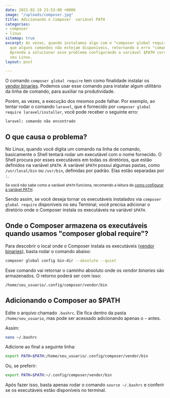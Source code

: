 ```yaml
---
date: 2021-02-19 23:53:00 +0000
image: "/uploads/composer.jpg"
title: Adicionando o Composer  variável PATH
categories:
- composer
- linux
sitemap: true
excerpt: As vezes, quando instalamos algo com o "composer global require", é comum
  que alguns comandos não estejam disponíveis, retornando o erro "comando não encontrado".
  Aprenda a solucionar esse problema configurando a variável $PATH corretamente no
  seu Linux.
layout: post

---
```

O comando `composer global require` tem como finalidade instalar os [vendor binaries](https://getcomposer.org/doc/articles/vendor-binaries.md). Podemos usar esse comando para instalar algum utilitário da linha de comando, para auxiliar na produtividade.

Porém, as vezes, a execução dos mesmos pode falhar. Por exemplo, ao tentar rodar o comando `laravel`, que é fornecido por `composer global require laravel/installer`, você pode receber o seguinte erro:

```text
laravel: comando não encontrado
```

## O que causa o problema?

No Linux, quando você digita um comando na linha de comando, basicamente o Shell tentará rodar um executável com o nome fornecido. O Shell procura por esses executáveis em todas os diretórios, que estão definidos na variável `$PATH`. A variável `$PATH` possui algumas pastas, como `/usr/local/bin` ou `/usr/bin`, definidas por padrão. Elas estão separadas por `:`.

<sub>Se você não sabe como a variável `$PATH` funciona, recomendo a leitura de [como configurar a variável PATH](https://wallacemaxters.com.br/blog/2021/01/12/como-configurar-a-variavel-path).</sub>

Sendo assim, se você deseja tornar os executáveis instalados via `composer global require` disponíveis no seu Terminal, você precisa adicionar o diretório onde o Composer instala os executáveis na variável `$PATH`.

## Onde o Composer armazena os executáveis quando usamos "composer global require"?

Para descobrir o local onde o Composer instala os executáveis ([vendor binaries](https://getcomposer.org/doc/articles/vendor-binaries.md)), basta rodar o comando abaixo:

```bash
composer global config bin-dir --absolute --quiet
```

Esse comando vai retornar o caminho absoluto onde os _vendor binaries_ são armazenados.
O retorno poderá ser com isso:

```text
/home/seu_usuario/.config/composer/vendor/bin
```

## Adicionando o Composer ao $PATH

Edite o arquivo chamado `.bashrc`. Ele fica dentro da pasta `/home/seu_usuario`, mas pode ser acessado adicionando apenas o `~` antes.

Assim:

```bash
nano ~/.bashrc
```

Adicione ao final a seguinte linha:

```bash
export PATH=$PATH:/home/seu_usuario/.config/composer/vendor/bin
```

Ou, se preferir:

```bash
export PATH=$PATH:~/.config/composer/vendor/bin
```

Após fazer isso, basta apenas rodar o comando `source ~/.bashrc` e conferir se os executáveis estão disponíveis no terminal.